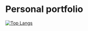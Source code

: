 # Personal portfolio

[![Top Langs](https://github-readme-stats.vercel.app/api/top-langs/?username=adrisasso&exclude_repo=GitHubGraduation-2021)](https://github.com/adrisasso/github-readme-stats)
